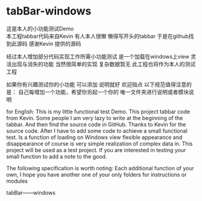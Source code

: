 # tabBar-windows

这是本人的小功能测试Demo  
本工程tabbar代码来自Kevin 
有人本人很懒 懒得写开头的tabbar 
于是在github找到此源码
感谢Kevin 提供的源码 

经过本人增加部分代码实现工作所需小功能测试
是一个加载在windows上view 灵活出现与消失的功能 当然很简单的实现  复杂数据暂无
此工程也将作为本人的测试工程 

如果你有兴趣测试你的小功能 可以添加  说明就好  欢迎指点 
以下规范值得注意的是：
自己每增加一个功能，希望你另起一个你的 唯一文件夹进行说明或者模块说明


for English:
This is my little functional test Demo.
This project tabbar code from Kevin.
Some people I am very lazy to write at the beginning of the tabbar.
And then find the source code in GitHub.
Thanks to Kevin for the source code.
After I have to add some code to achieve a small functional test.
Is a function of loading on Windows view flexible appearance and disappearance of course is very simple realization of complex data in.
This project will be used as a test project.
If you are interested in testing your small function to add a note to the good.

The following specification is worth noting:
Each additional function of your own, I hope you have another one of your only folders for instructions or modules

tabBar——windows
